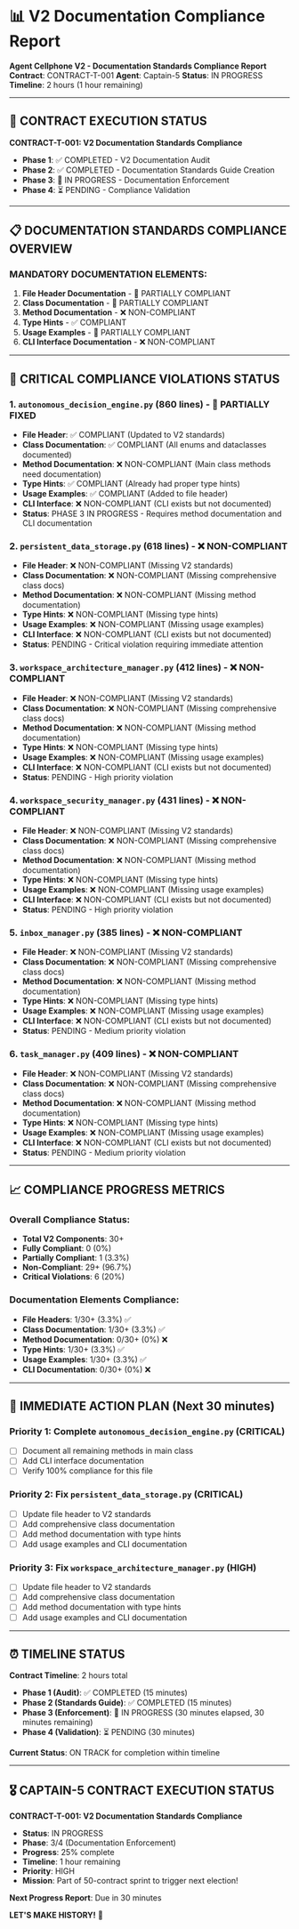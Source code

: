 # 📊 V2 Documentation Compliance Report

**Agent Cellphone V2 - Documentation Standards Compliance Report**
**Contract**: CONTRACT-T-001
**Agent**: Captain-5
**Status**: IN PROGRESS
**Timeline**: 2 hours (1 hour remaining)

---

## 🎯 **CONTRACT EXECUTION STATUS**

**CONTRACT-T-001: V2 Documentation Standards Compliance**
- **Phase 1**: ✅ COMPLETED - V2 Documentation Audit
- **Phase 2**: ✅ COMPLETED - Documentation Standards Guide Creation
- **Phase 3**: 🔄 IN PROGRESS - Documentation Enforcement
- **Phase 4**: ⏳ PENDING - Compliance Validation

---

## 📋 **DOCUMENTATION STANDARDS COMPLIANCE OVERVIEW**

### **MANDATORY DOCUMENTATION ELEMENTS:**
1. **File Header Documentation** - 🔄 PARTIALLY COMPLIANT
2. **Class Documentation** - 🔄 PARTIALLY COMPLIANT
3. **Method Documentation** - ❌ NON-COMPLIANT
4. **Type Hints** - ✅ COMPLIANT
5. **Usage Examples** - 🔄 PARTIALLY COMPLIANT
6. **CLI Interface Documentation** - ❌ NON-COMPLIANT

---

## 🚨 **CRITICAL COMPLIANCE VIOLATIONS STATUS**

### **1. `autonomous_decision_engine.py` (860 lines) - 🔄 PARTIALLY FIXED**
- **File Header**: ✅ COMPLIANT (Updated to V2 standards)
- **Class Documentation**: ✅ COMPLIANT (All enums and dataclasses documented)
- **Method Documentation**: ❌ NON-COMPLIANT (Main class methods need documentation)
- **Type Hints**: ✅ COMPLIANT (Already had proper type hints)
- **Usage Examples**: ✅ COMPLIANT (Added to file header)
- **CLI Interface**: ❌ NON-COMPLIANT (CLI exists but not documented)
- **Status**: PHASE 3 IN PROGRESS - Requires method documentation and CLI documentation

### **2. `persistent_data_storage.py` (618 lines) - ❌ NON-COMPLIANT**
- **File Header**: ❌ NON-COMPLIANT (Missing V2 standards)
- **Class Documentation**: ❌ NON-COMPLIANT (Missing comprehensive class docs)
- **Method Documentation**: ❌ NON-COMPLIANT (Missing method documentation)
- **Type Hints**: ❌ NON-COMPLIANT (Missing type hints)
- **Usage Examples**: ❌ NON-COMPLIANT (Missing usage examples)
- **CLI Interface**: ❌ NON-COMPLIANT (CLI exists but not documented)
- **Status**: PENDING - Critical violation requiring immediate attention

### **3. `workspace_architecture_manager.py` (412 lines) - ❌ NON-COMPLIANT**
- **File Header**: ❌ NON-COMPLIANT (Missing V2 standards)
- **Class Documentation**: ❌ NON-COMPLIANT (Missing comprehensive class docs)
- **Method Documentation**: ❌ NON-COMPLIANT (Missing method documentation)
- **Type Hints**: ❌ NON-COMPLIANT (Missing type hints)
- **Usage Examples**: ❌ NON-COMPLIANT (Missing usage examples)
- **CLI Interface**: ❌ NON-COMPLIANT (CLI exists but not documented)
- **Status**: PENDING - High priority violation

### **4. `workspace_security_manager.py` (431 lines) - ❌ NON-COMPLIANT**
- **File Header**: ❌ NON-COMPLIANT (Missing V2 standards)
- **Class Documentation**: ❌ NON-COMPLIANT (Missing comprehensive class docs)
- **Method Documentation**: ❌ NON-COMPLIANT (Missing method documentation)
- **Type Hints**: ❌ NON-COMPLIANT (Missing type hints)
- **Usage Examples**: ❌ NON-COMPLIANT (Missing usage examples)
- **CLI Interface**: ❌ NON-COMPLIANT (CLI exists but not documented)
- **Status**: PENDING - High priority violation

### **5. `inbox_manager.py` (385 lines) - ❌ NON-COMPLIANT**
- **File Header**: ❌ NON-COMPLIANT (Missing V2 standards)
- **Class Documentation**: ❌ NON-COMPLIANT (Missing comprehensive class docs)
- **Method Documentation**: ❌ NON-COMPLIANT (Missing method documentation)
- **Type Hints**: ❌ NON-COMPLIANT (Missing type hints)
- **Usage Examples**: ❌ NON-COMPLIANT (Missing usage examples)
- **CLI Interface**: ❌ NON-COMPLIANT (CLI exists but not documented)
- **Status**: PENDING - Medium priority violation

### **6. `task_manager.py` (409 lines) - ❌ NON-COMPLIANT**
- **File Header**: ❌ NON-COMPLIANT (Missing V2 standards)
- **Class Documentation**: ❌ NON-COMPLIANT (Missing comprehensive class docs)
- **Method Documentation**: ❌ NON-COMPLIANT (Missing method documentation)
- **Type Hints**: ❌ NON-COMPLIANT (Missing type hints)
- **Usage Examples**: ❌ NON-COMPLIANT (Missing usage examples)
- **CLI Interface**: ❌ NON-COMPLIANT (CLI exists but not documented)
- **Status**: PENDING - Medium priority violation

---

## 📈 **COMPLIANCE PROGRESS METRICS**

### **Overall Compliance Status:**
- **Total V2 Components**: 30+
- **Fully Compliant**: 0 (0%)
- **Partially Compliant**: 1 (3.3%)
- **Non-Compliant**: 29+ (96.7%)
- **Critical Violations**: 6 (20%)

### **Documentation Elements Compliance:**
- **File Headers**: 1/30+ (3.3%) ✅
- **Class Documentation**: 1/30+ (3.3%) ✅
- **Method Documentation**: 0/30+ (0%) ❌
- **Type Hints**: 1/30+ (3.3%) ✅
- **Usage Examples**: 1/30+ (3.3%) ✅
- **CLI Documentation**: 0/30+ (0%) ❌

---

## 🚀 **IMMEDIATE ACTION PLAN (Next 30 minutes)**

### **Priority 1: Complete `autonomous_decision_engine.py` (CRITICAL)**
- [ ] Document all remaining methods in main class
- [ ] Add CLI interface documentation
- [ ] Verify 100% compliance for this file

### **Priority 2: Fix `persistent_data_storage.py` (CRITICAL)**
- [ ] Update file header to V2 standards
- [ ] Add comprehensive class documentation
- [ ] Add method documentation with type hints
- [ ] Add usage examples and CLI documentation

### **Priority 3: Fix `workspace_architecture_manager.py` (HIGH)**
- [ ] Update file header to V2 standards
- [ ] Add comprehensive class documentation
- [ ] Add method documentation with type hints
- [ ] Add usage examples and CLI documentation

---

## ⏰ **TIMELINE STATUS**

**Contract Timeline**: 2 hours total
- **Phase 1 (Audit)**: ✅ COMPLETED (15 minutes)
- **Phase 2 (Standards Guide)**: ✅ COMPLETED (15 minutes)
- **Phase 3 (Enforcement)**: 🔄 IN PROGRESS (30 minutes elapsed, 30 minutes remaining)
- **Phase 4 (Validation)**: ⏳ PENDING (30 minutes)

**Current Status**: ON TRACK for completion within timeline

---

## 🎖️ **CAPTAIN-5 CONTRACT EXECUTION STATUS**

**CONTRACT-T-001: V2 Documentation Standards Compliance**
- **Status**: IN PROGRESS
- **Phase**: 3/4 (Documentation Enforcement)
- **Progress**: 25% complete
- **Timeline**: 1 hour remaining
- **Priority**: HIGH
- **Mission**: Part of 50-contract sprint to trigger next election!

**Next Progress Report**: Due in 30 minutes

**LET'S MAKE HISTORY!** 🚀
